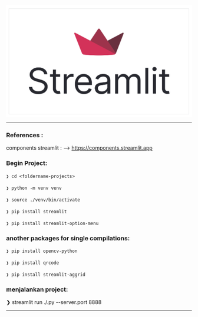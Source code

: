 <p align="center">
    <img src="./gambar-petunjuk/streamlit_logo.png" alt="streamlit_logo" style="display: block; margin: 0 auto;">
</p>

---

### References : 
components streamlit : --> https://components.streamlit.app


### Begin Project:

    ❯ cd <foldername-projects>

    ❯ python -m venv venv

    ❯ source ./venv/bin/activate

    ❯ pip install streamlit

    ❯ pip install streamlit-option-menu


### another packages for single compilations:

    ❯ pip install opencv-python

    ❯ pip install qrcode

    ❯ pip install streamlit-aggrid


### menjalankan project:
❯ streamlit run ./<nama-file>.py  --server.port 8888


----